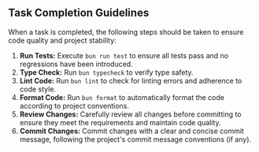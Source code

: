 ## Task Completion Guidelines

When a task is completed, the following steps should be taken to ensure code quality and project stability:

1.  **Run Tests:** Execute `bun run test` to ensure all tests pass and no regressions have been introduced.
2.  **Type Check:** Run `bun typecheck` to verify type safety.
3.  **Lint Code:** Run `bun lint` to check for linting errors and adherence to code style.
4.  **Format Code:** Run `bun format` to automatically format the code according to project conventions.
5.  **Review Changes:** Carefully review all changes before committing to ensure they meet the requirements and maintain code quality.
6.  **Commit Changes:** Commit changes with a clear and concise commit message, following the project's commit message conventions (if any).